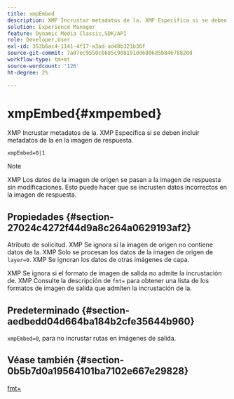 ```yaml
---
title: xmpEmbed
description: XMP Incrustar metadatos de la. XMP Especifica si se deben incluir metadatos de la en la imagen de respuesta.
solution: Experience Manager
feature: Dynamic Media Classic,SDK/API
role: Developer,User
exl-id: 353b6ac4-1141-4f17-a3ad-ad48b321b36f
source-git-commit: 7a07ec9550c0685c908191dd6806d5b84678820d
workflow-type: tm+mt
source-wordcount: '126'
ht-degree: 2%

---
```


# xmpEmbed{#xmpembed}

XMP Incrustar metadatos de la. XMP Especifica si se deben incluir metadatos de la en la imagen de respuesta.

`xmpEmbed=0|1`

>[!NOTE]
>
>XMP Los datos de la imagen de origen se pasan a la imagen de respuesta sin modificaciones. Esto puede hacer que se incrusten datos incorrectos en la imagen de respuesta.

## Propiedades {#section-27024c4272f44d9a8c264a0629193af2}

Atributo de solicitud. XMP Se ignora si la imagen de origen no contiene datos de la. XMP Solo se procesan los datos de la imagen de origen de `layer=0`. XMP Se ignoran los datos de otras imágenes de capa.

XMP Se ignora si el formato de imagen de salida no admite la incrustación de. XMP Consulte la descripción de `fmt=` para obtener una lista de los formatos de imagen de salida que admiten la incrustación de la.

## Predeterminado {#section-aedbedd04d664ba184b2cfe35644b960}

`xmpEmbed=0`, para no incrustar rutas en imágenes de salida.

## Véase también {#section-0b5b7d0a19564101ba7102e667e29828}

[fmt=](../../../../../is-api/http-ref/image-serving-api-ref/c-http-protocol-reference/c-command-reference/r-is-http-fmt.md#reference-cdf10043423b45ba9fe15157fb3ae37a)
